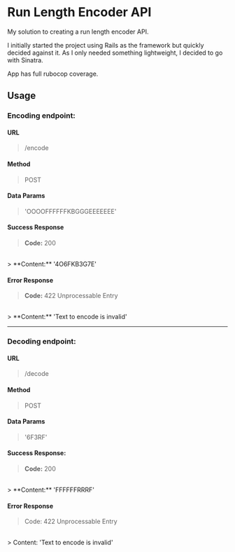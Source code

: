 # Run Length Encoder API

My solution to creating a run length encoder API.

I initially started the project using Rails as the framework but quickly decided against it. As I only needed something lightweight, I decided to go with Sinatra.

App has full rubocop coverage.

## Usage

### Encoding endpoint:

#### URL
>/encode

#### Method
>POST

#### Data Params
>'OOOOFFFFFFKBGGGEEEEEEE'

#### Success Response
> **Code:** 200
<br>
> **Content:** '4O6FKB3G7E'

#### Error Response
> **Code:** 422 Unprocessable Entry
<br>
> **Content:** 'Text to encode is invalid'

---

### Decoding endpoint:

#### URL
> /decode

#### Method
> POST

#### Data Params
> '6F3RF'

#### Success Response:
> **Code:** 200
<br>
> **Content:** 'FFFFFFRRRF'

#### Error Response
> Code: 422 Unprocessable Entry
<br>
> Content: 'Text to encode is invalid'
